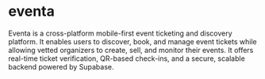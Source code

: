# eventa
Eventa is a cross-platform mobile-first event ticketing and discovery platform. It enables users to discover, book, and manage event tickets while allowing vetted organizers to create, sell, and monitor their events. It offers real-time ticket verification, QR-based check-ins, and a secure, scalable backend powered by Supabase.

